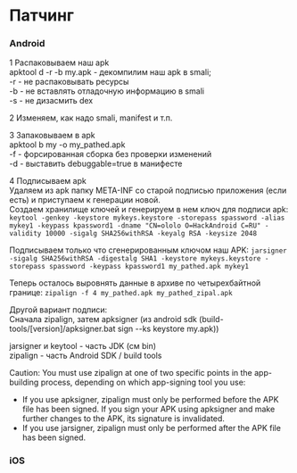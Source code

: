 # Патчинг

### Android

1 Распаковываем наш apk  
apktool d -r -b my.apk - декомпилим наш apk в smali;  
 -r - не распаковывать ресурсы  
 -b - не вставлять отладочную информацию в smali  
 -s - не дизасмить dex

2 Изменяем, как надо smali, manifest и т.п.

3 Запаковываем в apk  
apktool b my -o my\_pathed.apk  
 -f - форсированная сборка без проверки изменений  
-d - выставить debuggable=true в манифесте

4 Подписываем apk  
Удаляем из apk папку META-INF со старой подписью приложения \(если есть\) и приступаем к генерации новой.  
Создаем хранилище ключей и генерируем в нем ключ для подписи apk: `keytool -genkey -keystore mykeys.keystore -storepass spassword -alias mykey1 -keypass kpassword1 -dname "CN=ololo O=HackAndroid C=RU" -validity 10000 -sigalg SHA256withRSA -keyalg RSA -keysize 2048`

Подписываем только что сгенерированным ключом наш APK: `jarsigner -sigalg SHA256withRSA -digestalg SHA1 -keystore mykeys.keystore -storepass spassword -keypass kpassword1 my_pathed.apk mykey1`

Теперь осталось выровнять данные в архиве по четырехбайтной границе: `zipalign -f 4 my_pathed.apk my_pathed_zipal.apk`

Другой вариант подписи:  
Сначала zipalign, затем apksigner \(из android sdk \(build-tools/\[version\]/apksigner.bat sign --ks keystore my.apk\)\)

jarsigner и keytool - часть JDK \(см bin\)  
zipalign - часть Android SDK / build tools

Caution: You must use zipalign at one of two specific points in the app-building process, depending on which app-signing tool you use:  
 - If you use apksigner, zipalign must only be performed before the APK file has been signed. If you sign your APK using apksigner and make further changes to the APK, its signature is invalidated.  
 - If you use jarsigner, zipalign must only be performed after the APK file has been signed.

### iOS




